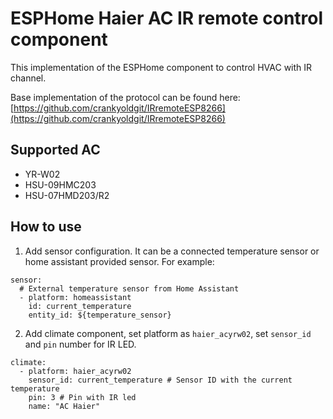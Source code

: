 # ESPHome Haier AC IR remote control component

This implementation of the ESPHome component to control HVAC with IR channel.

Base implementation of the protocol can be found here: [https://github.com/crankyoldgit/IRremoteESP8266](https://github.com/crankyoldgit/IRremoteESP8266)

## Supported AC

* YR-W02
* HSU-09HMC203
* HSU-07HMD203/R2

## How to use

1. Add sensor configuration. It can be a connected temperature sensor or home assistant provided sensor. For example:

```
sensor:
  # External temperature sensor from Home Assistant 
  - platform: homeassistant
    id: current_temperature
    entity_id: ${temperature_sensor}
```

2. Add climate component, set platform as `haier_acyrw02`, set `sensor_id` and `pin` number for IR LED. 

```
climate:
  - platform: haier_acyrw02
    sensor_id: current_temperature # Sensor ID with the current temperature
    pin: 3 # Pin with IR led
    name: "AC Haier"
```